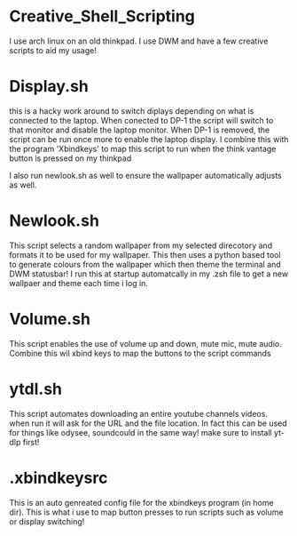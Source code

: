 # Creative_Shell_Scripting
I use arch linux on an old thinkpad. I use DWM and have a few creative scripts to aid my usage!

# Display.sh
this is a hacky work around to switch diplays depending on what is connected to the laptop. When conected to DP-1 the script will switch to that monitor and disable the laptop monitor. When DP-1 is removed, the script can be run once more to enable the laptop display. I combine this with the program 'Xbindkeys' to map this script to run when the think vantage button is pressed on my thinkpad

I also run newlook.sh as well to ensure the wallpaper automatically adjusts as well.

# Newlook.sh
This script selects a random wallpaper from my selected direcotory and formats it to be used for my wallpaper. This then uses a python based tool to generate colours from the wallpaper which then theme the terminal and DWM statusbar! I run this at startup automatcally in my .zsh file to get a new wallpaer and theme each time i log in.

# Volume.sh
This script enables the use of volume up and down, mute mic, mute audio. Combine this wil xbind keys to map the buttons to the script commands

# ytdl.sh
This script automates downloading an entire youtube channels videos. when run it will ask for the URL and the file location. In fact this can be used for things like odysee, soundcould in the same way! make sure to install yt-dlp first!


# .xbindkeysrc
This is an auto genreated config file for the xbindkeys program (in home dir). This is what i use to map button presses to run scripts such as volume or display switching!
